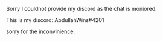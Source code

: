 Sorry I couldnot provide my discord as the chat is moniored.

This is my discord: AbdullahWins#4201

sorry for the inconvinience.
